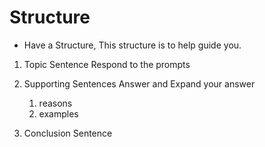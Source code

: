 # Structure

- Have a Structure, This structure is to help guide you.

1. Topic Sentence
   Respond to the prompts

2. Supporting Sentences
   Answer and Expand your answer

   1. reasons
   2. examples

3. Conclusion Sentence
